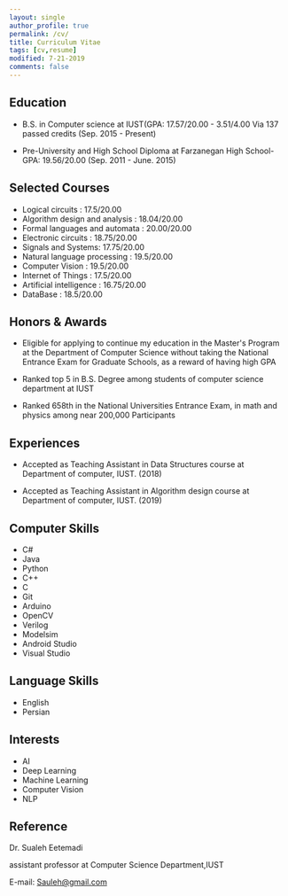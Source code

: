 ```yaml
---
layout: single
author_profile: true
permalink: /cv/
title: Curriculum Vitae
tags: [cv,resume]
modified: 7-21-2019
comments: false
---
```


## Education

* B.S. in Computer science at IUST(GPA: 17.57/20.00 - 3.51/4.00  Via 137 passed credits   (Sep. 2015 - Present)

* Pre-University and High School Diploma at Farzanegan High School- GPA: 19.56/20.00    (Sep. 2011 - June. 2015)

## Selected Courses
* Logical circuits : 17.5/20.00
* Algorithm design and analysis : 18.04/20.00
* Formal languages and automata : 20.00/20.00
* Electronic circuits : 18.75/20.00
* Signals and Systems: 17.75/20.00
* Natural language processing : 19.5/20.00
* Computer Vision : 19.5/20.00
* Internet of Things : 17.5/20.00
* Artificial intelligence : 16.75/20.00
* DataBase : 18.5/20.00

## Honors & Awards

* Eligible for applying to continue my education in the Master's Program at the Department of Computer Science without taking the National Entrance Exam for Graduate Schools, as a reward of having high GPA

* Ranked top 5 in B.S. Degree among students of computer science department at IUST

* Ranked 658th in the National Universities Entrance Exam, in math and physics among near 200,000 Participants

## Experiences
* Accepted as Teaching Assistant in Data Structures course at Department of computer, IUST. (2018)

* Accepted as Teaching Assistant in Algorithm design course at Department of computer, IUST. (2019)
 

## Computer Skills
* C#
* Java
* Python
* C++
* C
* Git
* Arduino
* OpenCV
* Verilog
* Modelsim
* Android Studio
* Visual Studio

## Language Skills
* English
* Persian

## Interests
* AI
* Deep Learning
* Machine Learning
* Computer Vision
* NLP

## Reference
Dr. Sualeh Eetemadi

assistant professor at Computer Science Department,IUST

E-mail: Sauleh@gmail.com

